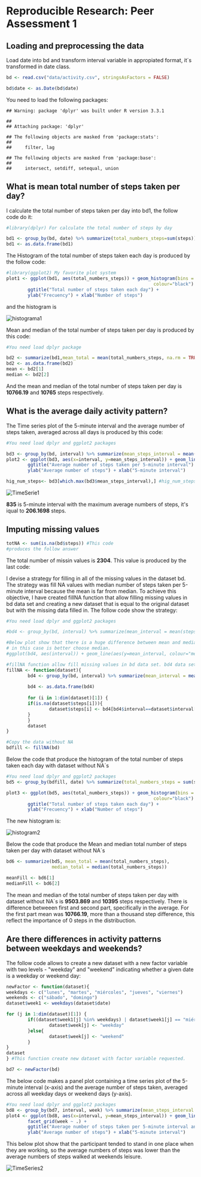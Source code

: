 # Reproducible Research: Peer Assessment 1


## Loading and preprocessing the data

Load date into bd  and transform interval variable in appropiated format, it´s transformed in date class.


```r
bd <- read.csv("data/activity.csv", stringsAsFactors = FALSE)

bd$date <- as.Date(bd$date)
```

You need to load the following packages:

```
## Warning: package 'dplyr' was built under R version 3.3.1
```

```
## 
## Attaching package: 'dplyr'
```

```
## The following objects are masked from 'package:stats':
## 
##     filter, lag
```

```
## The following objects are masked from 'package:base':
## 
##     intersect, setdiff, setequal, union
```

## What is mean total number of steps taken per day?

I calculate the total number of steps taken per day into bd1, the follow  
code do it:

```r
#library(dplyr) For calculate the total number of steps by day

bd1 <- group_by(bd, date) %>% summarize(total_numbers_steps=sum(steps))
bd1 <- as.data.frame(bd1)
```

The Histogram of the total number of steps taken each day is produced by the follow code:

```r
#library(ggplot2) My favorite plot system
plot1 <- ggplot(bd1, aes(total_numbers_steps)) + geom_histogram(bins = 9, fill="white",
                                                       colour="black") +
        ggtitle("Total number of steps taken each day") +
        ylab("Frecuency") + xlab("Number of steps")
```

and the histogram is

![histograma1](figures/plot1.jpg)


Mean and median of the total number of steps taken per day is produced by this code:

```r
#You need load dplyr package

bd2 <- summarize(bd1,mean_total = mean(total_numbers_steps, na.rm = TRUE), median_total = median(total_numbers_steps, na.rm = TRUE))
bd2 <- as.data.frame(bd2)
mean <- bd2[1]
median <- bd2[2]
```

And the mean and median of the total number of steps taken per day is **10766.19** and **10765** steps respectively.

## What is the average daily activity pattern?

The Time series plot of the 5-minute interval and the average number of steps taken, averaged across all days is produced by this code:


```r
#You need load dplyr and ggplot2 packages

bd3 <- group_by(bd, interval) %>% summarize(mean_steps_interval = mean(steps, na.rm = TRUE))
plot2 <- ggplot(bd3, aes(x=interval, y=mean_steps_interval)) + geom_line() +
        ggtitle("Average number of steps taken per 5-minute interval") +
        ylab("Average number of steps") + xlab("5-minute interval")

hig_num_steps<- bd3[which.max(bd3$mean_steps_interval),] #hig_num_steps object contains the following answer
```

![TimeSerie1](figures/plot2.jpg)

**835** is 5-minute interval with the maximum average numbers of steps, it's iqual to  **206.1698** steps.


## Imputing missing values


```r
totNA <- sum(is.na(bd$steps)) #This code
#produces the follow answer
```

The total number of missin values is **2304**. This value is produced by the last code:


I devise a strategy for filling in all of the missing values in the dataset bd. The strategy was fill NA values with median number of steps taken per 5-minute interval because the mean is far from median. To achieve this objective, I have created fillNA function that allow filling missing values in bd data set and creating a new dataset that is equal to the original dataset but with the missing data filled in. The follow code show the strategy:


```r
#You need load dplyr and ggplot2 packages

#bd4 <- group_by(bd, interval) %>% summarize(mean_interval = mean(steps, na.rm=TRUE), median_interval = median(steps, na.rm = TRUE))

#Below plot show that there is a huge difference between mean and median, so
# in this case is better choose median.
#ggplot(bd4, aes(interval)) + geom_line(aes(y=mean_interval, colour="mean_interval")) + geom_line(aes(y=median_interval, colour="median_interval"))

#fillNA function allow fill missing values in bd data set. bd4 data set is so important to fillNA performance
fillNA <- function(dataset){
        bd4 <- group_by(bd, interval) %>% summarize(mean_interval = mean(steps, na.rm=TRUE), median_interval = median(steps, na.rm = TRUE))
        
        bd4 <- as.data.frame(bd4)
        
        for (i in 1:dim(dataset)[1]) {
        if(is.na(dataset$steps[i])){
                dataset$steps[i] <- bd4[bd4$interval==dataset$interval[i],3]
        }
        }
        dataset
}

#Copy the data without NA
bdfill <- fillNA(bd) 
```


Below the code that produce the histogram of the total number of steps taken each day with dataset without NA´s


```r
#You need load dplyr and ggplot2 packages
bd5 <- group_by(bdfill, date) %>% summarize(total_numbers_steps = sum(steps))

plot3 <- ggplot(bd5, aes(total_numbers_steps)) + geom_histogram(bins = 9, fill="white",
                                                       colour="black") +
        ggtitle("Total number of steps taken each day") +
        ylab("Frecuency") + xlab("Number of steps")
```

The new histogram is:

![histogram2](figures/plot3.jpg)

Below the code that produce the Mean and median total number of steps taken per day with dataset without NA´s


```r
bd6 <- summarize(bd5, mean_total = mean(total_numbers_steps),
                 median_total = median(total_numbers_steps))

meanFill <- bd6[1]
medianFill <- bd6[2]
```

The mean and median of the total number of steps taken per day with dataset without NA´s is **9503.869** and **10395** steps respectively. There is difference betweeen first and second part, specifically in the average. For the first part mean was **10766.19**, more than a thousand step difference, this reflect the importance of 0 steps in the distribuction.



## Are there differences in activity patterns between weekdays and weekends?

The follow code allows to create a new dataset with a new factor variable with two levels - "weekday" and "weekend" indicating whether a given date is a weekday or weekend day:


```r
newFactor <- function(dataset){
weekdays <- c("lunes", "martes", "miércoles", "jueves", "viernes")
weekends <- c("sábado", "domingo")
dataset$week1 <- weekdays(dataset$date)

for (j in 1:dim(dataset)[1]) {
        if((dataset$week1[j] %in% weekdays) | dataset$week1[j] == "miércoles"){
                dataset$week[j] <- "weekday"
        }else{
                dataset$week[j] <- "weekend"
        }
}
dataset
} #This function create new dataset with factor variable requested.

bd7 <- newFactor(bd)
```

The below code makes a panel plot containing a time series plot of the 5-minute interval (x-axis) and the average number of steps taken, averaged across all weekday days or weekend days (y-axis). 


```r
#You need load dplyr and ggplot2 packages
bd8 <- group_by(bd7, interval, week) %>% summarize(mean_steps_interval = mean(steps, na.rm = TRUE))
plot4 <- ggplot(bd8, aes(x=interval, y=mean_steps_interval)) + geom_line() +
        facet_grid(week ~ .) +
        ggtitle("Average number of steps taken per 5-minute interval and per week") +
        ylab("Average number of steps") + xlab("5-minute interval")
```

This below plot show that the participant tended to stand in one place when they are working, so the average numbers of steps was lower than the average numbers of steps walked at weekends leisure.

![TimeSeries2](figures/plot4.jpg)

